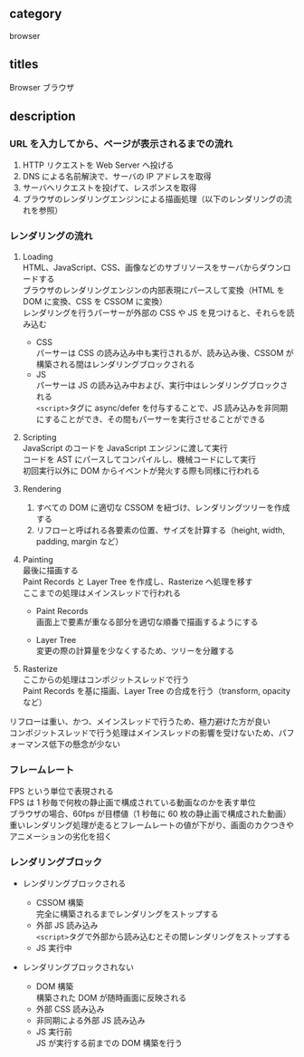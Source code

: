## category

browser

## titles

Browser
ブラウザ

## description

### URL を入力してから、ページが表示されるまでの流れ

1. HTTP リクエストを Web Server へ投げる
1. DNS による名前解決で、サーバの IP アドレスを取得
1. サーバへリクエストを投げて、レスポンスを取得
1. ブラウザのレンダリングエンジンによる描画処理（以下のレンダリングの流れを参照）

### レンダリングの流れ

1. Loading  
   HTML、JavaScript、CSS、画像などのサブリソースをサーバからダウンロードする  
   ブラウザのレンダリングエンジンの内部表現にパースして変換（HTML を DOM に変換、CSS を CSSOM に変換）  
   レンダリングを行うパーサーが外部の CSS や JS を見つけると、それらを読み込む

   - CSS  
     パーサーは CSS の読み込み中も実行されるが、読み込み後、CSSOM が構築される間はレンダリングブロックされる
   - JS  
     パーサーは JS の読み込み中および、実行中はレンダリングブロックされる  
     `<script>`タグに async/defer を付与することで、JS 読み込みを非同期にすることができ、その間もパーサーを実行させることができる

1. Scripting  
   JavaScript のコードを JavaScript エンジンに渡して実行  
   コードを AST にパースしてコンパイルし、機械コードにして実行  
   初回実行以外に DOM からイベントが発火する際も同様に行われる

1. Rendering

   1. すべての DOM に適切な CSSOM を紐づけ、レンダリングツリーを作成する
   1. リフローと呼ばれる各要素の位置、サイズを計算する（height, width, padding, margin など）

1. Painting  
   最後に描画する  
   Paint Records と Layer Tree を作成し、Rasterize へ処理を移す  
   ここまでの処理はメインスレッドで行われる

   - Paint Records  
     画面上で要素が重なる部分を適切な順番で描画するようにする

   - Layer Tree  
     変更の際の計算量を少なくするため、ツリーを分離する

1. Rasterize  
   ここからの処理はコンポジットスレッドで行う  
   Paint Records を基に描画、Layer Tree の合成を行う（transform, opacity など）

リフローは重い、かつ、メインスレッドで行うため、極力避けた方が良い  
コンポジットスレッドで行う処理はメインスレッドの影響を受けないため、パフォーマンス低下の懸念が少ない

### フレームレート

FPS という単位で表現される  
FPS は 1 秒毎で何枚の静止画で構成されている動画なのかを表す単位  
ブラウザの場合、60fps が目標値（1 秒毎に 60 枚の静止画で構成された動画）  
重いレンダリング処理が走るとフレームレートの値が下がり、画面のカクつきやアニメーションの劣化を招く

### レンダリングブロック

- レンダリングブロックされる

  - CSSOM 構築  
    完全に構築されるまでレンダリングをストップする
  - 外部 JS 読み込み  
    `<script>`タグで外部から読み込むとその間レンダリングをストップする
  - JS 実行中

- レンダリングブロックされない

  - DOM 構築  
    構築された DOM が随時画面に反映される
  - 外部 CSS 読み込み
  - 非同期による外部 JS 読み込み
  - JS 実行前  
    JS が実行する前までの DOM 構築を行う
